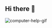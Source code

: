 ## Hi there 👋
![computer-help-gif](https://github.com/user-attachments/assets/835dab8b-919e-44e3-8ba8-7d2ee3e6ca58)

<!--
**StianHaSu/StianHaSu** is a ✨ _special_ ✨ repository because its `README.md` (this file) appears on your GitHub profile.

Here are some ideas to get you started:

- 🔭 I’m currently working on ...
- 🌱 I’m currently learning ...
- 👯 I’m looking to collaborate on ...
- 🤔 I’m looking for help with ...
- 💬 Ask me about ...
- 📫 How to reach me: ...
- 😄 Pronouns: ...
- ⚡ Fun fact: ...
-->
